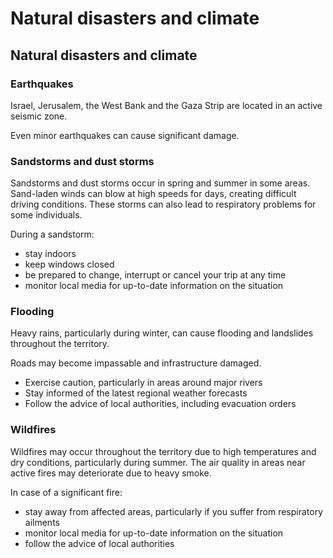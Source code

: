 # Natural disasters and climate

## Natural disasters and climate

### Earthquakes

Israel, Jerusalem, the West Bank and the Gaza Strip are located in an active seismic zone.

Even minor earthquakes can cause significant damage.

### Sandstorms and dust storms

Sandstorms and dust storms occur in spring and summer in some areas. Sand-laden winds can blow at high speeds for days, creating difficult driving conditions. These storms can also lead to respiratory problems for some individuals.

During a sandstorm:

* stay indoors
* keep windows closed
* be prepared to change, interrupt or cancel your trip at any time
* monitor local media for up-to-date information on the situation

### Flooding

Heavy rains, particularly during winter, can cause flooding and landslides throughout the territory.

Roads may become impassable and infrastructure damaged.

* Exercise caution, particularly in areas around major rivers
* Stay informed of the latest regional weather forecasts
* Follow the advice of local authorities, including evacuation orders

### Wildfires

Wildfires may occur throughout the territory due to high temperatures and dry conditions, particularly during summer. The air quality in areas near active fires may deteriorate due to heavy smoke.

In case of a significant fire:

* stay away from affected areas, particularly if you suffer from respiratory ailments
* monitor local media for up-to-date information on the situation
* follow the advice of local authorities